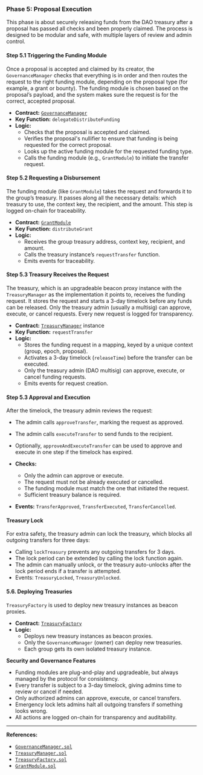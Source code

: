 ### Phase 5: Proposal Execution

This phase is about securely releasing funds from the DAO treasury after a proposal has passed all checks and been properly claimed. The process is designed to be modular and safe, with multiple layers of review and admin control.

#### Step 5.1 Triggering the Funding Module
Once a proposal is accepted and claimed by its creator, the `GovernanceManager` checks that everything is in order and then routes the request to the right funding module, depending on the proposal type (for example, a grant or bounty). The funding module is chosen based on the proposal’s payload, and the system makes sure the request is for the correct, accepted proposal.

- **Contract:** [`GovernanceManager`](../hardhat/contracts/governance/GovernanceManager.sol)
- **Key Function:** `delegateDistributeFunding`
- **Logic:**
  - Checks that the proposal is accepted and claimed.
  - Verifies the proposal's nullifier to ensure that funding is being requested for the correct proposal.
  - Looks up the active funding module for the requested funding type.
  - Calls the funding module (e.g., `GrantModule`) to initiate the transfer request.

#### Step 5.2 Requesting a Disbursement

The funding module (like `GrantModule`) takes the request and forwards it to the group’s treasury. It passes along all the necessary details: which treasury to use, the context key, the recipient, and the amount. This step is logged on-chain for traceability.

- **Contract:** [`GrantModule`](../hardhat/contracts/fundingModules/GrantModule.sol)
- **Key Function:** `distributeGrant`
- **Logic:**
  - Receives the group treasury address, context key, recipient, and amount.
  - Calls the treasury instance’s `requestTransfer` function.
  - Emits events for traceability.

#### Step 5.3 Treasury Receives the Request

The treasury, which is an upgradeable beacon proxy instance with the `TreasuryManager` as the implementation it points to, receives the funding request. It stores the request and starts a 3-day timelock before any funds can be released. Only the treasury admin (usually a multisig) can approve, execute, or cancel requests. Every new request is logged for transparency.

- **Contract:** [`TreasuryManager`](../hardhat/contracts/treasury/TreasuryManager.sol) instance
- **Key Function:** `requestTransfer`
- **Logic:**
  - Stores the funding request in a mapping, keyed by a unique context (group, epoch, proposal).
  - Activates a 3-day timelock (`releaseTime`) before the transfer can be executed.
  - Only the treasury admin (DAO multisig) can approve, execute, or cancel funding requests.
  - Emits events for request creation.


#### Step 5.3 Approval and Execution

After the timelock, the treasury admin reviews the request:

- The admin calls `approveTransfer`, marking the request as approved.
- The admin calls `executeTransfer` to send funds to the recipient.
- Optionally, `approveAndExecuteTransfer` can be used to approve and execute in one step if the timelock has expired.

- **Checks:**
  - Only the admin can approve or execute.
  - The request must not be already executed or cancelled.
  - The funding module must match the one that initiated the request.
  - Sufficient treasury balance is required.

- **Events:** `TransferApproved`, `TransferExecuted`, `TransferCancelled`.

#### Treasury Lock

For extra safety, the treasury admin can lock the treasury, which blocks all outgoing transfers for three days:
- Calling `lockTreasury` prevents any outgoing transfers for 3 days.
- The lock period can be extended by calling the lock function again.
- The admin can manually unlock, or the treasury auto-unlocks after the lock period ends if a transfer is attempted.
- Events: `TreasuryLocked`, `TreasuryUnlocked`.

#### 5.6. Deploying Treasuries

`TreasuryFactory` is used to deploy new treasury instances as beacon proxies. 

- **Contract:** [`TreasuryFactory`](../hardhat/contracts/treasury/TreasuryFactory.sol)
- **Logic:**
  - Deploys new treasury instances as beacon proxies.
  - Only the `GovernanceManager` (owner) can deploy new treasuries.
  - Each group gets its own isolated treasury instance.


**Security and Governance Features**

- Funding modules are plug-and-play and upgradeable, but always managed by the protocol for consistency.
- Every transfer is subject to a 3-day timelock, giving admins time to review or cancel if needed.
- Only authorized admins can approve, execute, or cancel transfers.
- Emergency lock lets admins halt all outgoing transfers if something looks wrong.
- All actions are logged on-chain for transparency and auditability.

---
**References:**
- [`GovernanceManager.sol`](../hardhat/contracts/governance/GovernanceManager.sol)
- [`TreasuryManager.sol`](../hardhat/contracts/treasury/TreasuryManager.sol)
- [`TreasuryFactory.sol`](../hardhat/contracts/treasury/TreasuryFactory.sol)
- [`GrantModule.sol`](../hardhat/contracts/fundingModules/GrantModule.sol)